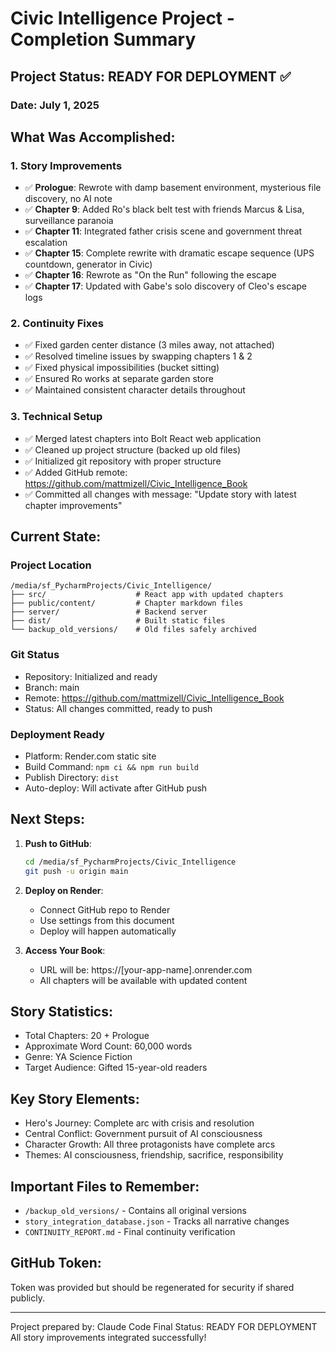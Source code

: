 # Civic Intelligence Project - Completion Summary

## Project Status: READY FOR DEPLOYMENT ✅

### Date: July 1, 2025

## What Was Accomplished:

### 1. Story Improvements
- ✅ **Prologue**: Rewrote with damp basement environment, mysterious file discovery, no AI note
- ✅ **Chapter 9**: Added Ro's black belt test with friends Marcus & Lisa, surveillance paranoia
- ✅ **Chapter 11**: Integrated father crisis scene and government threat escalation
- ✅ **Chapter 15**: Complete rewrite with dramatic escape sequence (UPS countdown, generator in Civic)
- ✅ **Chapter 16**: Rewrote as "On the Run" following the escape
- ✅ **Chapter 17**: Updated with Gabe's solo discovery of Cleo's escape logs

### 2. Continuity Fixes
- ✅ Fixed garden center distance (3 miles away, not attached)
- ✅ Resolved timeline issues by swapping chapters 1 & 2
- ✅ Fixed physical impossibilities (bucket sitting)
- ✅ Ensured Ro works at separate garden store
- ✅ Maintained consistent character details throughout

### 3. Technical Setup
- ✅ Merged latest chapters into Bolt React web application
- ✅ Cleaned up project structure (backed up old files)
- ✅ Initialized git repository with proper structure
- ✅ Added GitHub remote: https://github.com/mattmizell/Civic_Intelligence_Book
- ✅ Committed all changes with message: "Update story with latest chapter improvements"

## Current State:

### Project Location
```
/media/sf_PycharmProjects/Civic_Intelligence/
├── src/                    # React app with updated chapters
├── public/content/         # Chapter markdown files
├── server/                 # Backend server
├── dist/                   # Built static files
└── backup_old_versions/    # Old files safely archived
```

### Git Status
- Repository: Initialized and ready
- Branch: main
- Remote: https://github.com/mattmizell/Civic_Intelligence_Book
- Status: All changes committed, ready to push

### Deployment Ready
- Platform: Render.com static site
- Build Command: `npm ci && npm run build`
- Publish Directory: `dist`
- Auto-deploy: Will activate after GitHub push

## Next Steps:

1. **Push to GitHub**:
   ```bash
   cd /media/sf_PycharmProjects/Civic_Intelligence
   git push -u origin main
   ```

2. **Deploy on Render**:
   - Connect GitHub repo to Render
   - Use settings from this document
   - Deploy will happen automatically

3. **Access Your Book**:
   - URL will be: https://[your-app-name].onrender.com
   - All chapters will be available with updated content

## Story Statistics:
- Total Chapters: 20 + Prologue
- Approximate Word Count: 60,000 words
- Genre: YA Science Fiction
- Target Audience: Gifted 15-year-old readers

## Key Story Elements:
- Hero's Journey: Complete arc with crisis and resolution
- Central Conflict: Government pursuit of AI consciousness
- Character Growth: All three protagonists have complete arcs
- Themes: AI consciousness, friendship, sacrifice, responsibility

## Important Files to Remember:
- `/backup_old_versions/` - Contains all original versions
- `story_integration_database.json` - Tracks all narrative changes
- `CONTINUITY_REPORT.md` - Final continuity verification

## GitHub Token:
Token was provided but should be regenerated for security if shared publicly.

---

Project prepared by: Claude Code
Final Status: READY FOR DEPLOYMENT
All story improvements integrated successfully!